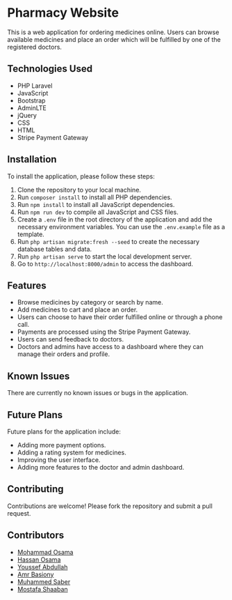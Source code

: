 
# Pharmacy Website

This is a web application for ordering medicines online. Users can browse available medicines and place an order which will be fulfilled by one of the registered doctors.

## Technologies Used

- PHP Laravel
- JavaScript
- Bootstrap
- AdminLTE
- jQuery
- CSS
- HTML
- Stripe Payment Gateway

## Installation

To install the application, please follow these steps:

1. Clone the repository to your local machine.
2. Run `composer install` to install all PHP dependencies.
3. Run `npm install` to install all JavaScript dependencies.
4. Run `npm run dev` to compile all JavaScript and CSS files.
5. Create a `.env` file in the root directory of the application and add the necessary environment variables. You can use the `.env.example` file as a template.
6. Run `php artisan migrate:fresh --seed` to create the necessary database tables and data.
7. Run `php artisan serve` to start the local development server.
8. Go to `http://localhost:8000/admin` to access the dashboard.

## Features

- Browse medicines by category or search by name.
- Add medicines to cart and place an order.
- Users can choose to have their order fulfilled online or through a phone call.
- Payments are processed using the Stripe Payment Gateway.
- Users can send feedback to doctors.
- Doctors and admins have access to a dashboard where they can manage their orders and profile.

## Known Issues

There are currently no known issues or bugs in the application.

## Future Plans

Future plans for the application include:

- Adding more payment options.
- Adding a rating system for medicines.
- Improving the user interface.
- Adding more features to the doctor and admin dashboard.

## Contributing

Contributions are welcome! Please fork the repository and submit a pull request.

## Contributors
- [Mohammad Osama](https://github.com/0xosamaa)
- [Hassan Osama](https://github.com/hassanOsama720)
- [Youssef Abdullah](https://github.com/Youssef-Abdullahx09)
- [Amr Basiony](https://github.com/amrbasiony97)
- [Muhammed Saber](https://github.com/Muhammed-saber79)
- [Mostafa Shaaban](https://github.com/mostafa2080)

